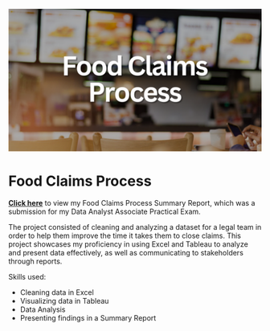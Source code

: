 ![ ](food_cover.png)

# Food Claims Process

**[Click here](https://github.com/jessicabohannon/Food-Claims/blob/main/notebook.ipynb)** to view my Food Claims Process Summary Report, which was a submission for my Data Analyst Associate Practical Exam. 

The project consisted of cleaning and analyzing a dataset for a legal team in order to help them improve the time it takes them to close claims.
This project showcases my proficiency in using Excel and Tableau to analyze and present data effectively, as well as communicating to stakeholders through reports.

Skills used:
* Cleaning data in Excel
* Visualizing data in Tableau
* Data Analysis
* Presenting findings in a Summary Report
